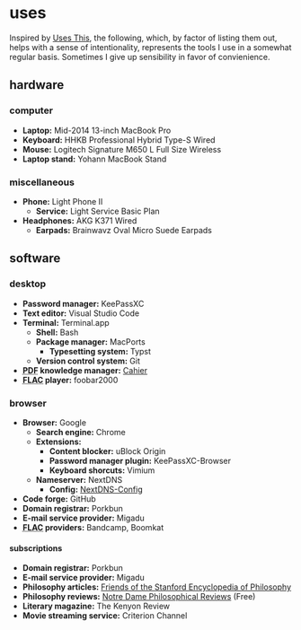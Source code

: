 # uses

Inspired by [Uses This](https://usesthis.com/), the following, which, by factor of listing them out, helps with a sense of intentionality, represents the tools I use in a somewhat regular basis. Sometimes I give up sensibility in favor of convienience.

## hardware
### computer
- **Laptop:** Mid-2014 13-inch MacBook Pro
- **Keyboard:** HHKB Professional Hybrid Type-S Wired
- **Mouse:** Logitech Signature M650 L Full Size Wireless
- **Laptop stand:** Yohann MacBook Stand

### miscellaneous
- **Phone:** Light Phone II
  - **Service:** Light Service Basic Plan
- **Headphones:** AKG K371 Wired
  - **Earpads:** Brainwavz Oval Micro Suede Earpads

## software
### desktop
- **Password manager:** KeePassXC
- **Text editor:** Visual Studio Code
- **Terminal:** Terminal.app
  - **Shell:** Bash
  - **Package manager:** MacPorts
    - **Typesetting system:** Typst
  - **Version control system:** Git
- **<abbr title="Portable Document Format">PDF</abbr> knowledge manager:** [Cahier](https://getcahier.com/)
- **<abbr title="Free Lossless Audio Codec">FLAC</abbr> player:** foobar2000

### browser
- **Browser:** Google
  - **Search engine:** Chrome
  - **Extensions:**
    - **Content blocker:** uBlock Origin
    - **Password manager plugin:** KeePassXC-Browser
    - **Keyboard shorcuts:** Vimium
  - **Nameserver:** NextDNS
    - **Config:** [NextDNS-Config](https://github.com/yokoffing/NextDNS-Config)
- **Code forge:** GitHub
- **Domain registrar:** Porkbun
- **E-mail service provider:** Migadu
- **<abbr title="Free Lossless Audio Codec">FLAC</abbr> providers:** Bandcamp, Boomkat

#### subscriptions
- **Domain registrar:** Porkbun
- **E-mail service provider:** Migadu
- **Philosophy articles:** [Friends of the Stanford Encyclopedia of Philosophy](https://leibniz.stanford.edu/friends/)
- **Philosophy reviews:** [Notre Dame Philosophical Reviews](https://ndpr.nd.edu/) (Free)
- **Literary magazine:** The Kenyon Review
- **Movie streaming service:** Criterion Channel